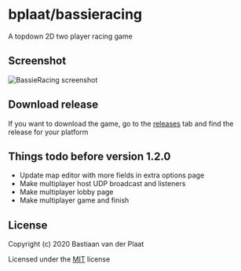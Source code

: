 # bplaat/bassieracing
A topdown 2D two player racing game

## Screenshot
![BassieRacing screenshot](https://i.imgur.com/wlpeGUM.png)

## Download release
If you want to download the game, go to the [releases](https://github.com/bplaat/bassieracing/releases) tab and find the release for your platform

## Things todo before version 1.2.0
- Update map editor with more fields in extra options page
- Make multiplayer host UDP broadcast and listeners
- Make multiplayer lobby page
- Make multiplayer game and finish

## License
Copyright (c) 2020 Bastiaan van der Plaat

Licensed under the [MIT](LICENSE) license
